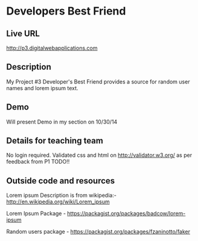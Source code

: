 # Developers Best Friend

## Live URL
<http://p3.digitalwebapplications.com>

## Description
My Project #3 Developer's Best Friend provides a source for random user names and lorem ipsum text.

## Demo
Will present Demo in my section on 10/30/14

## Details for teaching team
No login required.
Validated css and html on http://validator.w3.org/ as per feedback from P1  TODO!!

## Outside code and resources
Lorem ipsum Description is from wikipedia:- http://en.wikipedia.org/wiki/Lorem_ipsum

Lorem Ipsum Package - https://packagist.org/packages/badcow/lorem-ipsum

Random users package - https://packagist.org/packages/fzaninotto/faker